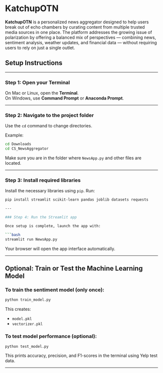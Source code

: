 # KatchupOTN

**KatchupOTN** is a personalized news aggregator designed to help users break out of echo chambers by curating content from multiple trusted media sources in one place. The platform addresses the growing issue of polarization by offering a balanced mix of perspectives — combining news, sentiment analysis, weather updates, and financial data — without requiring users to rely on just a single outlet.


## Setup Instructions


---

### Step 1: Open your Terminal

On Mac or Linux, open the **Terminal**.  
On Windows, use **Command Prompt** or **Anaconda Prompt**.

---

### Step 2: Navigate to the project folder

Use the `cd` command to change directories.

Example:

```bash
cd Downloads
cd CS_NewsAggregator
```

Make sure you are in the folder where `NewsApp.py` and other files are located.

---

### Step 3: Install required libraries

Install the necessary libraries using `pip`. Run:

```bash
pip install streamlit scikit-learn pandas joblib datasets requests

---

### Step 4: Run the Streamlit app

Once setup is complete, launch the app with:

```bash
streamlit run NewsApp.py
```

Your browser will open the app interface automatically.

---

## Optional: Train or Test the Machine Learning Model

### To train the sentiment model (only once):

```bash
python train_model.py
```

This creates:
- `model.pkl`
- `vectorizer.pkl`

### To test model performance (optional):

```bash
python test_model.py
```

This prints accuracy, precision, and F1-scores in the terminal using Yelp test data.

---
